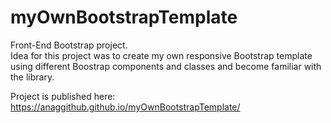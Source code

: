 # myOwnBootstrapTemplate
Front-End Bootstrap project. <br/>
Idea for this project was to create my own responsive Bootstrap template using different Boostrap components and classes and become familiar with the library.

Project is published here: https://anaggithub.github.io/myOwnBootstrapTemplate/

